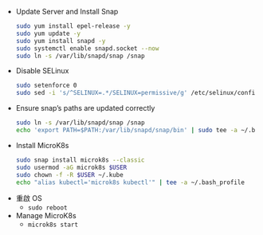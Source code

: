 - Update Server and Install Snap
    ```bash
    sudo yum install epel-release -y
    sudo yum update -y
    sudo yum install snapd -y
    sudo systemctl enable snapd.socket --now
    sudo ln -s /var/lib/snapd/snap /snap
    ```
- Disable SELinux
    ```bash
    sudo setenforce 0
    sudo sed -i 's/^SELINUX=.*/SELINUX=permissive/g' /etc/selinux/config
    ```
- Ensure snap’s paths are updated correctly
    ```bash
    sudo ln -s /var/lib/snapd/snap /snap
    echo 'export PATH=$PATH:/var/lib/snapd/snap/bin' | sudo tee -a ~/.bash_profile
    ```
- Install MicroK8s
    ```bash
    sudo snap install microk8s --classic
    sudo usermod -aG microk8s $USER
    sudo chown -f -R $USER ~/.kube
    echo "alias kubectl='microk8s kubectl'" | tee -a ~/.bash_profile
    ```
- 重啟 OS
    - `sudo reboot`
- Manage MicroK8s
    - `microk8s start`